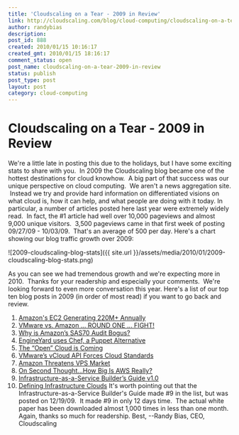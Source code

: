 ```yaml
---
title: 'Cloudscaling on a Tear - 2009 in Review'
link: http://cloudscaling.com/blog/cloud-computing/cloudscaling-on-a-tear-2009-in-review/
author: randybias
description: 
post_id: 888
created: 2010/01/15 10:16:17
created_gmt: 2010/01/15 18:16:17
comment_status: open
post_name: cloudscaling-on-a-tear-2009-in-review
status: publish
post_type: post
layout: post
category: cloud-computing
---
```


# Cloudscaling on a Tear - 2009 in Review

We're a little late in posting this due to the holidays, but I have some exciting stats to share with you.  In 2009 the Cloudscaling blog became one of the hottest destinations for cloud knowhow.  A big part of that success was our unique perspective on cloud computing.  We aren't a news aggregation site.  Instead we try and provide hard information on differentiated visions on what cloud is, how it can help, and what people are doing with it today. In particular, a number of articles posted here last year were extremely widely read.  In fact, the #1 article had well over 10,000 pageviews and almost 9,000 unique visitors.  3,500 pageviews came in that first week of posting 09/27/09 - 10/03/09.  That's an average of 500 per day. Here's a chart showing our blog traffic growth over 2009: 

![2009-cloudscaling-blog-stats]({{ site.url }}/assets/media/2010/01/2009-cloudscaling-blog-stats.png)

As you can see we had tremendous growth and we're expecting more in 2010.  Thanks for your readership and especially your comments.  We're looking forward to even more conversation this year. Here's a list of our top ten blog posts in 2009 (in order of most read) if you want to go back and review. 

  1. [Amazon's EC2 Generating 220M+ Annually](/blog/cloud-computing/amazons-ec2-generating-220m-annually)
  2. [VMware vs. Amazon ... ROUND ONE ... FIGHT!](/blog/cloud-computing/vmware-vs-amazon-round-one-fight)
  3. [Why is Amazon’s SAS70 Audit Bogus?](/blog/cloud-computing/why-amazons-sas70-is-bogus)
  4. [EngineYard uses Chef, a Puppet Alternative](/blog/technology/engineyard-uses-chef-a-puppet-alternative)
  5. [The “Open” Cloud is Coming](/blog/technology/the-open-cloud-is-coming)
  6. [VMware’s vCloud API Forces Cloud Standards](/blog/cloud-applications/vmwares-vcloud-api-forces-cloud-standards)
  7. [Amazon Threatens VPS Market](/blog/cloud-computing/amazon-threatens-vps-market)
  8. [On Second Thought…How Big Is AWS Really?](/blog/cloud-computing/on-second-thought-how-big-is-aws-really)
  9. [Infrastructure-as-a-Service Builder’s Guide v1.0](/blog/cloud-computing/infrastructure-as-a-service-builders-guide-v1-0)
  10. [Defining Infrastructure Clouds](/blog/cloud-computing/defining-infrastructure-clouds)
It's worth pointing out that the Infrastructure-as-a-Service Builder's Guide made #9 in the list, but was posted on 12/19/09.  It made #9 in only 12 days time.  The actual white paper has been downloaded almost 1,000 times in less than one month. Again, thanks so much for readership. Best, \--Randy Bias, CEO, Cloudscaling